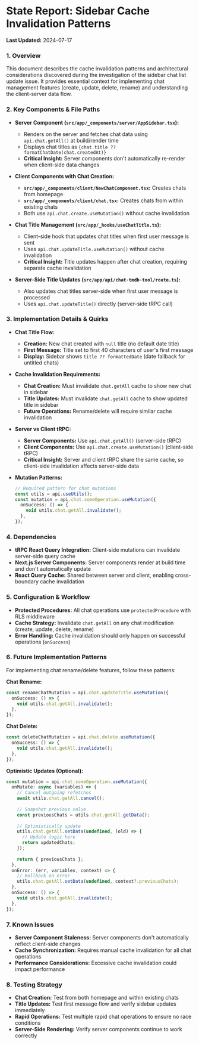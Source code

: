 # State Report: Sidebar Cache Invalidation Patterns

**Last Updated:** 2024-07-17

### 1. Overview

This document describes the cache invalidation patterns and architectural considerations discovered during the investigation of the sidebar chat list update issue. It provides essential context for implementing chat management features (create, update, delete, rename) and understanding the client-server data flow.

### 2. Key Components & File Paths

-   **Server Component (`src/app/_components/server/AppSidebar.tsx`):**
    -   Renders on the server and fetches chat data using `api.chat.getAll()` at build/render time
    -   Displays chat titles as `{chat.title ?? formatChatDate(chat.createdAt)}`
    -   **Critical Insight:** Server components don't automatically re-render when client-side data changes

-   **Client Components with Chat Creation:**
    -   **`src/app/_components/client/NewChatComponent.tsx`:** Creates chats from homepage
    -   **`src/app/_components/client/chat.tsx`:** Creates chats from within existing chats
    -   Both use `api.chat.create.useMutation()` without cache invalidation

-   **Chat Title Management (`src/app/_hooks/useChatTitle.ts`):**
    -   Client-side hook that updates chat titles when first user message is sent
    -   Uses `api.chat.updateTitle.useMutation()` without cache invalidation
    -   **Critical Insight:** Title updates happen after chat creation, requiring separate cache invalidation

-   **Server-Side Title Updates (`src/app/api/chat-tmdb-tool/route.ts`):**
    -   Also updates chat titles server-side when first user message is processed
    -   Uses `api.chat.updateTitle()` directly (server-side tRPC call)

### 3. Implementation Details & Quirks

-   **Chat Title Flow:**
    -   **Creation:** New chat created with `null` title (no default date title)
    -   **First Message:** Title set to first 40 characters of user's first message
    -   **Display:** Sidebar shows `title ?? formattedDate` (date fallback for untitled chats)

-   **Cache Invalidation Requirements:**
    -   **Chat Creation:** Must invalidate `chat.getAll` cache to show new chat in sidebar
    -   **Title Updates:** Must invalidate `chat.getAll` cache to show updated title in sidebar
    -   **Future Operations:** Rename/delete will require similar cache invalidation

-   **Server vs Client tRPC:**
    -   **Server Components:** Use `api.chat.getAll()` (server-side tRPC)
    -   **Client Components:** Use `api.chat.create.useMutation()` (client-side tRPC)
    -   **Critical Insight:** Server and client tRPC share the same cache, so client-side invalidation affects server-side data

-   **Mutation Patterns:**
    ```typescript
    // Required pattern for chat mutations
    const utils = api.useUtils();
    const mutation = api.chat.someOperation.useMutation({
      onSuccess: () => {
        void utils.chat.getAll.invalidate();
      },
    });
    ```

### 4. Dependencies

-   **tRPC React Query Integration:** Client-side mutations can invalidate server-side query cache
-   **Next.js Server Components:** Server components render at build time and don't automatically update
-   **React Query Cache:** Shared between server and client, enabling cross-boundary cache invalidation

### 5. Configuration & Workflow

-   **Protected Procedures:** All chat operations use `protectedProcedure` with RLS middleware
-   **Cache Strategy:** Invalidate `chat.getAll` on any chat modification (create, update, delete, rename)
-   **Error Handling:** Cache invalidation should only happen on successful operations (`onSuccess`)

### 6. Future Implementation Patterns

For implementing chat rename/delete features, follow these patterns:

**Chat Rename:**
```typescript
const renameChatMutation = api.chat.updateTitle.useMutation({
  onSuccess: () => {
    void utils.chat.getAll.invalidate();
  },
});
```

**Chat Delete:**
```typescript
const deleteChatMutation = api.chat.delete.useMutation({
  onSuccess: () => {
    void utils.chat.getAll.invalidate();
  },
});
```

**Optimistic Updates (Optional):**
```typescript
const mutation = api.chat.someOperation.useMutation({
  onMutate: async (variables) => {
    // Cancel outgoing refetches
    await utils.chat.getAll.cancel();
    
    // Snapshot previous value
    const previousChats = utils.chat.getAll.getData();
    
    // Optimistically update
    utils.chat.getAll.setData(undefined, (old) => {
      // Update logic here
      return updatedChats;
    });
    
    return { previousChats };
  },
  onError: (err, variables, context) => {
    // Rollback on error
    utils.chat.getAll.setData(undefined, context?.previousChats);
  },
  onSuccess: () => {
    void utils.chat.getAll.invalidate();
  },
});
```

### 7. Known Issues

-   **Server Component Staleness:** Server components don't automatically reflect client-side changes
-   **Cache Synchronization:** Requires manual cache invalidation for all chat operations
-   **Performance Considerations:** Excessive cache invalidation could impact performance

### 8. Testing Strategy

-   **Chat Creation:** Test from both homepage and within existing chats
-   **Title Updates:** Test first message flow and verify sidebar updates immediately
-   **Rapid Operations:** Test multiple rapid chat operations to ensure no race conditions
-   **Server-Side Rendering:** Verify server components continue to work correctly 